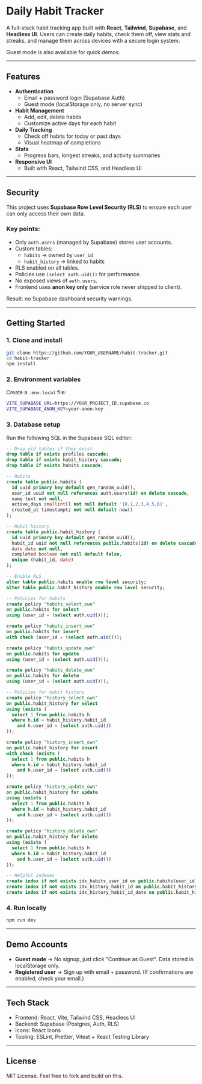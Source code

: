 # Daily Habit Tracker

A full-stack habit tracking app built with **React**, **Tailwind**, **Supabase**, and **Headless UI**. Users can create daily habits, check them off, view stats and streaks, and manage them across devices with a secure login system.  

Guest mode is also available for quick demos.

---

## Features

- **Authentication**
  - Email + password login (Supabase Auth)
  - Guest mode (localStorage only, no server sync)
- **Habit Management**
  - Add, edit, delete habits
  - Customize active days for each habit
- **Daily Tracking**
  - Check off habits for today or past days
  - Visual heatmap of completions
- **Stats**
  - Progress bars, longest streaks, and activity summaries
- **Responsive UI**
  - Built with React, Tailwind CSS, and Headless UI

---

## Security

This project uses **Supabase Row Level Security (RLS)** to ensure each user can only access their own data.  

### Key points:
- Only `auth.users` (managed by Supabase) stores user accounts.  
- Custom tables:
  - `habits` → owned by `user_id`
  - `habit_history` → linked to habits  
- RLS enabled on all tables.  
- Policies use `(select auth.uid())` for performance.  
- No exposed views of `auth.users`.  
- Frontend uses **anon key only** (service role never shipped to client).  

Result: no Supabase dashboard security warnings.

---

## Getting Started

### 1. Clone and install
```bash
git clone https://github.com/YOUR_USERNAME/habit-tracker.git
cd habit-tracker
npm install
```

### 2. Environment variables
Create a `.env.local` file:
```bash
VITE_SUPABASE_URL=https://YOUR_PROJECT_ID.supabase.co
VITE_SUPABASE_ANON_KEY=your-anon-key
```

### 3. Database setup
Run the following SQL in the Supabase SQL editor:

```sql
-- Drop old tables if they exist
drop table if exists profiles cascade;
drop table if exists habit_history cascade;
drop table if exists habits cascade;

-- Habits
create table public.habits (
  id uuid primary key default gen_random_uuid(),
  user_id uuid not null references auth.users(id) on delete cascade,
  name text not null,
  active_days smallint[] not null default '{0,1,2,3,4,5,6}',
  created_at timestamptz not null default now()
);

-- Habit history
create table public.habit_history (
  id uuid primary key default gen_random_uuid(),
  habit_id uuid not null references public.habits(id) on delete cascade,
  date date not null,
  completed boolean not null default false,
  unique (habit_id, date)
);

-- Enable RLS
alter table public.habits enable row level security;
alter table public.habit_history enable row level security;

-- Policies for habits
create policy "habits_select_own"
on public.habits for select
using (user_id = (select auth.uid()));

create policy "habits_insert_own"
on public.habits for insert
with check (user_id = (select auth.uid()));

create policy "habits_update_own"
on public.habits for update
using (user_id = (select auth.uid()));

create policy "habits_delete_own"
on public.habits for delete
using (user_id = (select auth.uid()));

-- Policies for habit history
create policy "history_select_own"
on public.habit_history for select
using (exists (
  select 1 from public.habits h
  where h.id = habit_history.habit_id
    and h.user_id = (select auth.uid())
));

create policy "history_insert_own"
on public.habit_history for insert
with check (exists (
  select 1 from public.habits h
  where h.id = habit_history.habit_id
    and h.user_id = (select auth.uid())
));

create policy "history_update_own"
on public.habit_history for update
using (exists (
  select 1 from public.habits h
  where h.id = habit_history.habit_id
    and h.user_id = (select auth.uid())
));

create policy "history_delete_own"
on public.habit_history for delete
using (exists (
  select 1 from public.habits h
  where h.id = habit_history.habit_id
    and h.user_id = (select auth.uid())
));

-- Helpful indexes
create index if not exists idx_habits_user_id on public.habits(user_id);
create index if not exists idx_history_habit_id on public.habit_history(habit_id);
create index if not exists idx_history_habit_id_date on public.habit_history(habit_id, date);
```

### 4. Run locally
```bash
npm run dev
```

---

## Demo Accounts

- **Guest mode** → No signup, just click "Continue as Guest". Data stored in localStorage only.  
- **Registered user** → Sign up with email + password. (If confirmations are enabled, check your email.)  

---

## Tech Stack

- Frontend: React, Vite, Tailwind CSS, Headless UI  
- Backend: Supabase (Postgres, Auth, RLS)  
- Icons: React Icons  
- Tooling: ESLint, Prettier, Vitest + React Testing Library

---

## License

MIT License. Feel free to fork and build on this.

